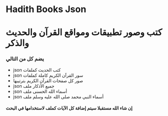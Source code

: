 # Hadith Books Json
<h1>كتب وصور تطبيقات ومواقع القرآن والحديث والذكر</h1>
<h3>يضم كل من التالي</h3>
<ul>
  <li>json كتب الحديث كملفات </li>
  <li>json سور القرآن الكريم كاملة كملفات </li>
  <li>صور كل صفحات القرآن الكريم بترتيبها</li>
  <li>json جميع الأذكار ملف </li>
  <li>json أسماء الله الحسنى ملف </li>
  <li>json أسماء النبي محمد صلى الله عليه وسلم ملف </li>
</ul>

<h4>إن شاء الله مستقبلا سيتم إضافة كل الآيات كملف لاستخدامها في البحث<h4>
